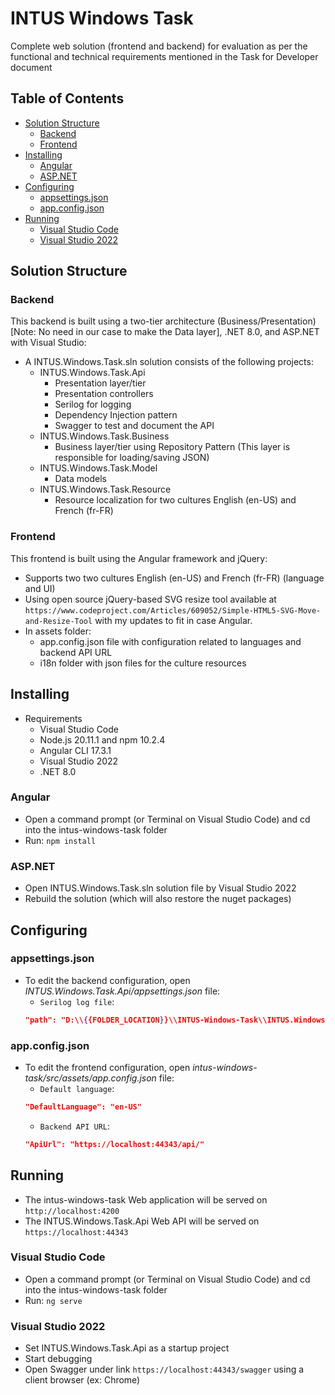 # INTUS Windows Task

Complete web solution (frontend and backend) for evaluation as per the functional and technical requirements mentioned in the Task for Developer document

## Table of Contents

- [Solution Structure](#solution-structure)
  - [Backend](#backend)
  - [Frontend](#frontend)
- [Installing](#installing)
  - [Angular](#angular)
  - [ASP.NET](#aspnet)
- [Configuring](#configuring)
  - [appsettings.json](#appsettingsjson)
  - [app.config.json](#appconfigjson)
- [Running](#running)
  - [Visual Studio Code](#visual-studio-code)
  - [Visual Studio 2022](#visual-studio-2022)

## Solution Structure

### Backend

This backend is built using a two-tier architecture (Business/Presentation) [Note: No need in our case to make the Data layer], .NET 8.0, and ASP.NET with Visual Studio:

- A INTUS.Windows.Task.sln solution consists of the following projects:
  - INTUS.Windows.Task.Api
    - Presentation layer/tier
    - Presentation controllers
    - Serilog for logging
    - Dependency Injection pattern
    - Swagger to test and document the API
  - INTUS.Windows.Task.Business
    - Business layer/tier using Repository Pattern (This layer is responsible for loading/saving JSON)
  - INTUS.Windows.Task.Model
    - Data models
  - INTUS.Windows.Task.Resource
    - Resource localization for two cultures English (en-US) and French (fr-FR)

### Frontend

This frontend is built using the Angular framework and jQuery:
- Supports two two cultures English (en-US) and French (fr-FR) (language and UI)
- Using open source jQuery-based SVG resize tool available at `https://www.codeproject.com/Articles/609052/Simple-HTML5-SVG-Move-and-Resize-Tool` with my updates to fit in case Angular.
- In assets folder:
  - app.config.json file with configuration related to languages and backend API URL
  - i18n folder with json files for the culture resources

## Installing

- Requirements
  - Visual Studio Code
  - Node.js 20.11.1 and npm 10.2.4
  - Angular CLI 17.3.1
  - Visual Studio 2022
  - .NET 8.0

### Angular

- Open a command prompt (or Terminal on Visual Studio Code) and cd into the intus-windows-task folder
- Run: `npm install`

### ASP.NET

- Open INTUS.Windows.Task.sln solution file by Visual Studio 2022
- Rebuild the solution (which will also restore the nuget packages)

## Configuring

### appsettings.json

- To edit the backend configuration, open _INTUS.Windows.Task.Api/appsettings.json_ file:
  - `Serilog log file`:
  ```Json
  "path": "D:\\{{FOLDER_LOCATION}}\\INTUS-Windows-Task\\INTUS.Windows.Task\\INTUS.Windows.Task.Api\\bin\\Debug\\net8.0\\logs\\log-.txt",
  ```
  
### app.config.json

- To edit the frontend configuration, open _intus-windows-task/src/assets/app.config.json_ file:
  - `Default language`:
  ```Json
  "DefaultLanguage": "en-US"
  ```
  - `Backend API URL`:
  ```Json
  "ApiUrl": "https://localhost:44343/api/"
  ```
  
## Running

- The intus-windows-task Web application will be served on `http://localhost:4200`
- The INTUS.Windows.Task.Api Web API will be served on `https://localhost:44343`

### Visual Studio Code

- Open a command prompt (or Terminal on Visual Studio Code) and cd into the intus-windows-task folder
- Run: `ng serve`

### Visual Studio 2022

- Set INTUS.Windows.Task.Api as a startup project
- Start debugging
- Open Swagger under link `https://localhost:44343/swagger` using a client browser (ex: Chrome)
